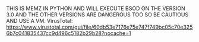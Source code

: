 THIS IS MEMZ IN PYTHON AND WILL EXECUTE BSOD ON THE VERSION 3.0 AND THE OTHER VERSIONS ARE DANGEROUS TOO SO BE CAUTIOUS AND USE A VM.
VirusTotal: https://www.virustotal.com/gui/file/60db53e7176e75e747f749bc05c70e3256b7c041835437cc9d496c5182b29b28?nocache=1
